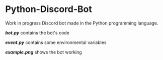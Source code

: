 # Python-Discord-Bot
Work in progress Discord bot made in the Python programming language.

***bot.py*** contains the bot's code

***event.py*** contains some environmental variables

***example.png*** shows the bot working

